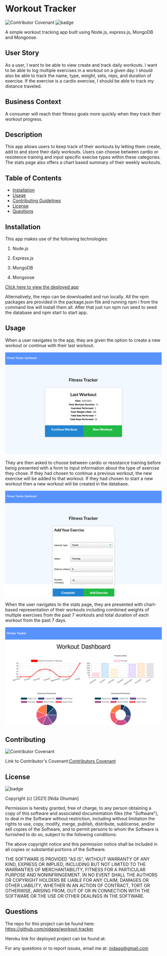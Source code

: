 # Workout Tracker

![Contributor Covenant](https://img.shields.io/badge/Contributor%20Covenant-2.0-4baaaa.svg)
![badge](https://img.shields.io/badge/license-MIT-orange)

A simple workout tracking app built using Node.js, express.js, MongoDB and Mongoose.

## User Story

As a user, I want to be able to view create and track daily workouts. I want to be able to log multiple exercises in a workout on a given day. I should also be able to track the name, type, weight, sets, reps, and duration of exercise. If the exercise is a cardio exercise, I should be able to track my distance traveled.

## Business Context

A consumer will reach their fitness goals more quickly when they track their workout progress.

## Description

This app allows users to keep track of their workouts by letting them create, add to and store their daily workouts. Users can choose between cardio or resistence training and input specific execise types within these categories. The stats page also offers a chart based summary of their weekly workouts.

## Table of Contents

* [Installation](#installation)
* [Usage](#usage)
* [Contributing Guidelines](#contributing)
* [License](#license)
* [Questions](#questions)

## Installation

This app makes use of the following technologies:
1. Node.js

2. Express.js

3. MongoDB

4. Mongoose

[Click here to view the deployed app]()

Alternatively, the repo can be downloaded and run locally. All the npm packages are provided in the package.json file and running npm i from the command line will install them all. After that just run npm run seed to seed the database and npm start to start app.

## Usage

When a user navigates to the app, they are given the option to create a new workout or continue with their last workout. 

![Demo](public/images/demo1.png)

They are then asked to choose between cardio or resistance training before being presented with a form to input information about the type of exercise they chose. If they had chosen to continue a previous workout, the new exercise will be added to that workout. If they had chosen to start a new workout then a new workout will be created in the database. 

![Demo2](public/images/demo2.png)

When the user navigates to the stats page, they are presented with chart-based representation of their workouts including combined weights of multiple exercises from the past 7 workouts and total duration of each workout from the past 7 days.

![Demo3](public/images/demo3.png)

## Contributing

 ![Contributor Covenant](https://img.shields.io/badge/Contributor%20Covenant-2.0-4baaaa.svg)

 Link to Contributor's Covenant:[Contributors Covenant](https://www.contributor-covenant.org/version/2/0/code_of_conduct/) 

 
## License

![badge](https://img.shields.io/badge/license-MIT-orange)
   
Copyright (c) [2021] [Nida Ghuman]

Permission is hereby granted, free of charge, to any person obtaining a copy
of this software and associated documentation files (the "Software"), to deal
in the Software without restriction, including without limitation the rights
to use, copy, modify, merge, publish, distribute, sublicense, and/or sell
copies of the Software, and to permit persons to whom the Software is
furnished to do so, subject to the following conditions:

The above copyright notice and this permission notice shall be included in all
copies or substantial portions of the Software.

THE SOFTWARE IS PROVIDED "AS IS", WITHOUT WARRANTY OF ANY KIND, EXPRESS OR
IMPLIED, INCLUDING BUT NOT LIMITED TO THE WARRANTIES OF MERCHANTABILITY,
FITNESS FOR A PARTICULAR PURPOSE AND NONINFRINGEMENT. IN NO EVENT SHALL THE
AUTHORS OR COPYRIGHT HOLDERS BE LIABLE FOR ANY CLAIM, DAMAGES OR OTHER
LIABILITY, WHETHER IN AN ACTION OF CONTRACT, TORT OR OTHERWISE, ARISING FROM,
OUT OF OR IN CONNECTION WITH THE SOFTWARE OR THE USE OR OTHER DEALINGS IN THE
SOFTWARE. 

## Questions

The repo for this project can be found here: https://github.com/nidaqg/workout-tracker 

Heroku link for deployed project can be found at: 

For any questions or to report issues, email me at: nidaqg@gmail.com

